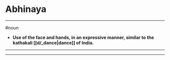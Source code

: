 # Abhinaya
---
#noun
- **Use of the face and hands, in an expressive manner, similar to the kathakali [[d/_dance|dance]] of India.**
---
---
